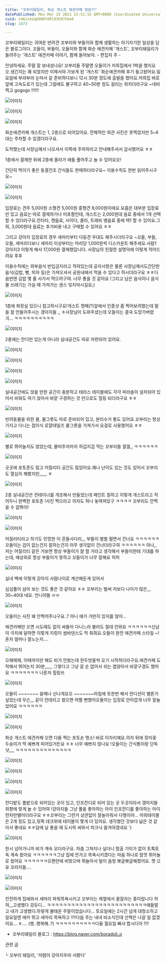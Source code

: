 ```yaml
---
title: "꼬부리돼일리, 화순 개스트 애견카페 방문기"
datePublished: Mon Mar 15 2021 22:51:15 GMT+0000 (Coordinated Universal Time)
cuid: cm6zze2q6000l09l83h97hke8
slug: 1473

---
```



꼬부리돼일리는 귀여운 반려견 꼬부리와 부들이와 함께 생활하는 아기자기한 일상을 담은 블로그이다. 꼬들이, 부들이, 오들이와 함께 화순 애견카페 '개스트', 꼬부리돼일리가 들려주는 '개스트' 애견카페 이야기, 함께 들어보자. - 편집자 주 -

안녕하세요. 주말 잘 보내셨나요! 꼬부리들 주말엔 오들이가 저희집에서 1박을 했지요오.생긴지는 꽤 되었지만 이제서야 가보게 된 '개스트' 화순애견카페 후기 들고왔어요.일요일에 부랴부랴 눈떠서 갈 준비하다보니 12시 30분 정도에 출발을 했어요.저희집 바로 앞에 고속도로가 있는데 그럼에도 불구하고 40~50분 정도 걸리는 위치더라구요 ~네비찍고 gogogo !!!!!!

![이미지](https://cdn.hashnode.com/res/hashnode/image/upload/v1739247981940/2a64047e-bb1f-4747-8729-5aae8eebb6f0.png)

![이미지](https://cdn.hashnode.com/res/hashnode/image/upload/v1739247984710/4dfa56bf-ef8f-46f2-9397-8e69637a1534.png)

![이미지](https://cdn.hashnode.com/res/hashnode/image/upload/v1739247987612/af58fb5e-7f6a-44c1-96c0-02c8fdfb06c2.png)

화순애견카페 개스트는 1, 2층으로 되어있어요. 전체적인 외관 사진은 못찍었지만 5~6대는 주차할 수 있겠더라구요.

도착했는데 사장님께서 나오셔서 이쪽에 주차하라고 안내해주셔서 감사했어요 ㅎㅎ

1층에서 결제한 뒤에 2층에 올라가 애들 풀어주고 놀 수 있어요오!

간단히 먹이기 좋은 동결건조 간식들도 판매하더라구요~ 이용수칙도 한번 읽어주시구요~

![이미지](https://cdn.hashnode.com/res/hashnode/image/upload/v1739247990034/9388fe9d-dcd8-4066-82c0-b86a6ea921e3.png)

![이미지](https://cdn.hashnode.com/res/hashnode/image/upload/v1739247992453/8fca8b51-edaf-41ff-bffb-afabacebfb50.png)

입장료는 견주 5,000원 소형견 5,000원 중형견 6,000원이에요.요즘은 대부분 입장료만 있고 음료는 따로 결제하거나 미포함인데, 개스트는 2,000원대 음료 중에서 1개 선택할 수 있더라구요.칸타타, 캔음료, 사이다, 콜라, 트레비 병음료 중에 택1 할 수 있어요.그외, 3,000원대 음료는 추가비용 내고 구매할 수 있어요 ㅎㅎ

그리고 강아지 입장료의 경우 세마리부터 다둥견 우대도 해주시더라구요 ~꼬들, 부들, 오들, 세마리다보니 세마리 이상부터는 마리당 1,000원씩 디스카운트 해주세요.사람1 강아지3 이렇게 해서 17,000원 결제했답니다. 사장님의 친절한 설명덕에 이렇게 적어드려요 후후

이용수칙에는 외부음식 반입금지라고 적혀있는데 공지사항은 물론 사장님께서도간단한 음식(김밥, 빵, 피자 등)은 가져오셔서 공원내에서 먹을 수 있다고 하시더라구요 ㅎㅎ다음번엔 김밥 몇 줄 사가서 먹으려구여. 너무 좋을 것 같아요 !그리고 남은 음식이나 음식물 쓰레기는 가실 때 가져가는 센스 잊지마시길요;)

![이미지](https://cdn.hashnode.com/res/hashnode/image/upload/v1739247995372/2afed1ca-9289-471c-92b1-269b151048bd.png)

1층에 화장실 있으니 참고하시구요!개스트 명패(?)앞에서 인증샷 좀 찍어보려했는데 말을 참 안들어주시는 갱아지들 ,, ㅎ사장님이 도와주셨는데 오들이는 결국 도망가버렸긔… ㅋㅋㅋㅋㅋㅋㅋㅋㅋㅋ

![이미지](https://cdn.hashnode.com/res/hashnode/image/upload/v1739247997812/d31fba01-e146-4947-94f9-63388c033e9e.png)

2층에는 잔디만 있는게 아니라 실내공간도 따로 마련되어 있어요.

![이미지](https://cdn.hashnode.com/res/hashnode/image/upload/v1739248000620/9ec0289f-f92c-4066-a1c2-0928d779825a.png)

![이미지](https://cdn.hashnode.com/res/hashnode/image/upload/v1739248003164/428c82d2-5b32-48c5-911f-78f3e215edf7.png)

![이미지](https://cdn.hashnode.com/res/hashnode/image/upload/v1739248005928/794258d6-d546-4414-b56c-69d9d9696d11.png)

![이미지](https://cdn.hashnode.com/res/hashnode/image/upload/v1739248008473/570fbf26-75bb-4d7c-a121-6881a57e6e58.png)

실내공간에도 앉을 만한 공간이 충분하고 테라스 테이블에도 각각 파라솔이 설치되어 있어서 비와도 여기 앉아서 바깥 구경하는 것 만으로도 힐링 되더라구요 ㅎㅎ

![이미지](https://cdn.hashnode.com/res/hashnode/image/upload/v1739248011207/a98c2a66-4712-430b-87f5-c7777f0eb61f.png)

반려동물을 위한 물, 물그릇도 따로 준비되어 있고, 분리수거 통도 있어요.꼬부리는 항상 가지고 다니는 접이식 로얄테일즈 물그릇을 가져가서 요걸로 사용했어요 ㅎㅎ

![이미지](https://cdn.hashnode.com/res/hashnode/image/upload/v1739248013602/6fde5476-d55e-4344-80a9-7258fc684fec.png)

별로 뛰어놀지도 않았는데, 물떠주자마자 허겁지겁 먹는 꼬부리들 껄껄,, ㅋㅋㅋㅋㅋㅋ

![이미지](https://cdn.hashnode.com/res/hashnode/image/upload/v1739248016643/0a6b9a17-9dea-4ef6-a576-c94bb0f38a38.png)

곳곳에 포토존도 많고 어질리티 공간도 많았어요.꽤나 난이도 있는 것도 있어서 꼬부리도 열심히 해봤지만,,,,,, ㅎ

![이미지](https://cdn.hashnode.com/res/hashnode/image/upload/v1739248019155/939399ef-ce29-4c57-b4dd-3f0b74a66d5a.png)

2층 실내공간은 컨테이너를 개조해서 만들었는데 페인트 칠하고 이렇게 개스트라고 적어두니 완벽한 포토존 !사진 찍으라고 의자도 하나 놓여져있구 ㅋㅋㅋㅋ 꼬부리도 안찍을 수 없쮜이!

![이미지](https://cdn.hashnode.com/res/hashnode/image/upload/v1739248021633/d3152694-0967-49ab-9312-4474153e689d.png)

![이미지](https://cdn.hashnode.com/res/hashnode/image/upload/v1739248024507/9485632b-69dd-42f9-8d16-e83731626eeb.png)

어질리티라고 하기도 민망한 이 흔들사다리,,, 부들이 벌벌 떨면서 건너요 ㅋㅋㅋㅋㅋㅋ꼬들이는 겁이 없는건지 잘하는건지 아무 생각없이 건너더라구여 ㅋㅋㅋㅋㅋㅋ 아나,, 저는 어질리티 같은 거보면 항상 부들이가 잘 할 거라고 생각해서 부들이한테 기대를 하는데, 예상외로 항상 부들이가 못하고 꼬들이가 너무 잘해요 허허

![이미지](https://cdn.hashnode.com/res/hashnode/image/upload/v1739248026999/fe8b8157-adff-4397-b444-4381f120b58a.png)

실내 벽에 이렇게 강아지 사람나이로 계산해둔게 있어서

심심풀이 삼아 보는 것도 좋은 것 같아요 ㅎㅎ 꼬부리는 벌써 저보다 나이가 많은,,, 30~40대 네요. 언니야들 ㅠㅠ

![이미지](https://cdn.hashnode.com/res/hashnode/image/upload/v1739248029481/279602f7-fced-44a7-ac03-ea94e7f75b93.png)

오들이는 사진 왜 안찍어주냐구요..? 아니 얘가 가만히 있지를 않아…

애견카페만 오면 시도때도 없이 싸돌아 다니느라 불러도 절대 안와요 ㅋㅋㅋㅋㅋㅋ신남이 극치에 달하면 이렇게 지렁이 쌈바댄스도 막 춰줘요.오들이 완전 애견카페 스타일 ~! 혼자 얼마나 잘노는지….

![이미지](https://cdn.hashnode.com/res/hashnode/image/upload/v1739248032138/2c04e670-f36a-4c08-a0e1-0422c265eed7.png)

으헤헤헤, 이때까지만 해도 비가 안왔는데 한두방울씩 오기 시작하더라구요.애견카페 도착해서 뛰어논지 30분,,,,,, 그렇다고 그냥 갈 순 없어서 쉬는 겸앉아서 바깥구경도 했어요 ㅋㅋㅋㅋㅋㅋㅋ 나혼자 힐링쓰

![이미지](https://cdn.hashnode.com/res/hashnode/image/upload/v1739248034820/4936b535-775c-4117-ad73-72db32ac4622.png)

오들이 ~~~~~~~ 을매나 신나게요오 ~~~~~~~아침에 토한번 해서 컨디션이 별론가 싶었는데 무슨,,, 같이 안데리고 왔으면 어쩔 뻔했어오돌이는 입장료 안아깝게 너무 잘놀았어요 ㅋㅋㅋㅋㅋㅋ

![이미지](https://cdn.hashnode.com/res/hashnode/image/upload/v1739248037511/fce4ab39-5827-456c-9dc6-5fecb416a938.png)

![이미지](https://cdn.hashnode.com/res/hashnode/image/upload/v1739248040673/e9ed8f6f-d4df-4b62-87d0-13baac686757.png)

화순 개스트 애견카페 오면 다들 찍는 포토손 명소! 바로 이자리예요.의자 뒤에 장미꽃 두송이가 딱 예쁘게 피어있거든요 ㅎㅎ 너무 예쁘지 않나요 !오들이는 간식통이랑 단독샷,,,, ㅋㅋㅋㅋㅋㅋㅋㅋㅋㅋㅋㅋㅋㅋ

![이미지](https://cdn.hashnode.com/res/hashnode/image/upload/v1739248044988/5475fc9b-a189-4803-bc32-ef709b9027a8.png)

![이미지](https://cdn.hashnode.com/res/hashnode/image/upload/v1739248048232/c58f69b3-3d34-4848-b5ff-4f3a23b9cc3d.png)

![이미지](https://cdn.hashnode.com/res/hashnode/image/upload/v1739248051059/755f7f6b-d9df-4fce-be89-57f0bd9deaf1.png)

![이미지](https://cdn.hashnode.com/res/hashnode/image/upload/v1739248053739/de9f99c4-09bd-449f-bd96-82af52ae48a4.png)

잔디밭도 풀밭으로 되어있는 곳이 있고, 인조잔디로 되어 있는 곳 두곳이라서 갱아지들 취향에 맞게 놀 수 있어여 !강아지들 그냥 풀을 좋아하는 아이 인조잔디를 좋아하는 아이 천차만별이더라구요 ㅎㅎ꼬부리는 그런거 상관없이 잘놀아줘서 다행이야… 야외테이블은 2개 정도 있고,뒷쪽 데크위에 테이블이 몇개 더 있어요. 생각했던 것보다 넗은 것 같아서 좋네요 ㅎㅎ담에 날 좋을 때 도시락 싸와서 피크닉 즐겨야겠네요 ')

![이미지](https://cdn.hashnode.com/res/hashnode/image/upload/v1739248056536/4a1db444-53e0-458a-9906-ab50a34d5c0a.png)

한시 넘어가니까 비가 계속 오더라구요. 차츰 그쳐지나 싶더니 멈출 기미가 없이 토톡토독 계속 왔어요 ㅋㅋㅋㅋㅋㅋ그냥 집에 안가고 목욕시키겠다는 마음 하나로 맘껏 뛰어놀로 왔어요 ㅋㅋㅋㅋㅋㅋ오랜만에 비맞으며 뛰놀아서 털이 음청 뽀글뽀글해졌어요. 켓 으유 꼬라지들….

![이미지](https://cdn.hashnode.com/res/hashnode/image/upload/v1739248059171/cc813fda-246c-45df-8888-be4b4a932f66.png)

![이미지](https://cdn.hashnode.com/res/hashnode/image/upload/v1739248061719/bcd05578-2b54-4805-a23c-2c995919f822.png)

안전하게 집에와서 세마리 파워목욕시키고 꼬부리는 제옆에서 꿀잠자는 중이랍니다 허허,,,고생했다 강듀디… ㅋㅋㅋㅋㅋㅋㅋㅋㅋㅋㅋㅋㅋㅋㅋㅋㅋㅋㅋㅋㅋㅋㅋㅋㅋ애들말고 내가 고생했다.하얗게 불태운 주말이었습니다… 토요일에는 2시간 넘게 대청소하고 일요일엔 애카 뛰고 세마리 목욕하고 !!!!다음 주는 내내 비소식인데 산책은 나갈 일 없겠어요… ㅎ…. (행..행복해..?) ㅋㅋㅋㅋㅋㅋㅋㅋㅋㅋ다들 월요일 빠샤 합시다아 !!!!

- 꼬부리돼일리 블로그 : https://blog.naver.com/boradoli_o

관련 글

└ 꼬부리 돼일리, '저렴이 강아지우비 사봤다'